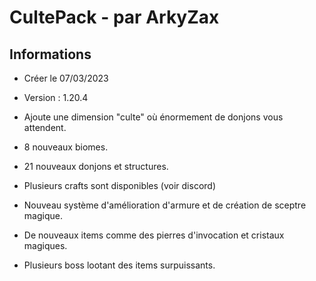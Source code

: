 # CultePack - par ArkyZax

## Informations

- Créer le 07/03/2023
- Version : 1.20.4

- Ajoute une dimension "culte" où énormement de donjons vous attendent.
- 8 nouveaux biomes.
- 21 nouveaux donjons et structures.
- Plusieurs crafts sont disponibles (voir discord)
- Nouveau système d'amélioration d'armure et de création de sceptre magique.
- De nouveaux items comme des pierres d'invocation et cristaux magiques.
- Plusieurs boss lootant des items surpuissants.
  
 
